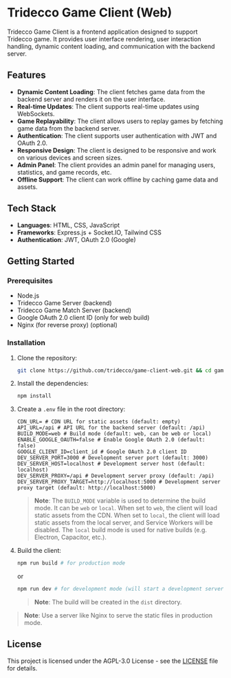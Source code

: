 # Tridecco Game Client (Web)

Tridecco Game Client is a frontend application designed to support Tridecco game. It provides user interface rendering, user interaction handling, dynamic content loading, and communication with the backend server.

## Features

- **Dynamic Content Loading**: The client fetches game data from the backend server and renders it on the user interface.
- **Real-time Updates**: The client supports real-time updates using WebSockets.
- **Game Replayability**: The client allows users to replay games by fetching game data from the backend server.
- **Authentication**: The client supports user authentication with JWT and OAuth 2.0.
- **Responsive Design**: The client is designed to be responsive and work on various devices and screen sizes.
- **Admin Panel**: The client provides an admin panel for managing users, statistics, and game records, etc.
- **Offline Support**: The client can work offline by caching game data and assets.

## Tech Stack

- **Languages**: HTML, CSS, JavaScript
- **Frameworks**: Express.js + Socket.IO, Tailwind CSS
- **Authentication**: JWT, OAuth 2.0 (Google)

## Getting Started

### Prerequisites

- Node.js
- Tridecco Game Server (backend)
- Tridecco Game Match Server (backend)
- Google OAuth 2.0 client ID (only for web build)
- Nginx (for reverse proxy) (optional)

### Installation

1. Clone the repository:

   ```bash
   git clone https://github.com/tridecco/game-client-web.git && cd game-client-web
   ```

2. Install the dependencies:

   ```bash
   npm install
   ```

3. Create a `.env` file in the root directory:

   ```env
   CDN_URL= # CDN URL for static assets (default: empty)
   API_URL=/api # API URL for the backend server (default: /api)
   BUILD_MODE=web # Build mode (default: web, can be web or local)
   ENABLE_GOOGLE_OAUTH=false # Enable Google OAuth 2.0 (default: false)
   GOOGLE_CLIENT_ID=client_id # Google OAuth 2.0 client ID
   DEV_SERVER_PORT=3000 # Development server port (default: 3000)
   DEV_SERVER_HOST=localhost # Development server host (default: localhost)
   DEV_SERVER_PROXY=/api # Development server proxy (default: /api)
   DEV_SERVER_PROXY_TARGET=http://localhost:5000 # Development server proxy target (default: http://localhost:5000)
   ```

   > **Note**: The `BUILD_MODE` variable is used to determine the build mode. It can be `web` or `local`. When set to `web`, the client will load static assets from the CDN. When set to `local`, the client will load static assets from the local server, and Service Workers will be disabled. The `local` build mode is used for native builds (e.g. Electron, Capacitor, etc.).

4. Build the client:

   ```bash
   npm run build # for production mode
   ```

   or

   ```bash
   npm run dev # for development mode (will start a development server)
   ```

   > **Note**: The build will be created in the `dist` directory.

> **Note**: Use a server like Nginx to serve the static files in production mode.

## License

This project is licensed under the AGPL-3.0 License - see the [LICENSE](LICENSE) file for details.

